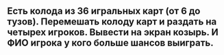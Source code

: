 ## Есть колода из 36 игральных карт (от 6 до тузов). Перемешать колоду карт и раздать на четырех игроков. Вывести на экран козырь. И ФИО игрока у кого больше шансов выиграть.
